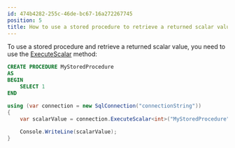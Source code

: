 ```yaml
---
id: 474b4282-255c-46de-bc67-16a272267745
position: 5
title: How to use a stored procedure to retrieve a returned scalar value in Dapper?
---
```


To use a stored procedure and retrieve a returned scalar value, you need to use the [ExecuteScalar](https://www.learndapper.com/dapper-query/selecting-scalar-values) method:

```sql
CREATE PROCEDURE MyStoredProcedure
AS
BEGIN
    SELECT 1
END
```

```csharp
using (var connection = new SqlConnection("connectionString"))
{
    var scalarValue = connection.ExecuteScalar<int>("MyStoredProcedure", commandType: CommandType.StoredProcedure);
    
    Console.WriteLine(scalarValue);
}

```